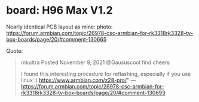 # board: H96 Max V1.2
Nearly identical PCB layout as mine:
photo: https://forum.armbian.com/topic/26978-csc-armbian-for-rk3318rk3328-tv-box-boards/page/20/#comment-130665

Quote:
>mkultra
>Posted November 9, 2021
>@Gaususcool find cheers
>
>I found this interesting procedure for reflashing, especially if you use linux :) https://www.armbian.com/z28-pro/"
>—https://forum.armbian.com/topic/26978-csc-armbian-for-rk3318rk3328-tv-box-boards/page/20/#comment-130693
